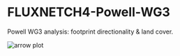 # FLUXNETCH4-Powell-WG3
Powell WG3 analysis:  footprint directionality &amp; land cover.



![arrow plot](https://www.dropbox.com/s/ui4t84c5d9ka673/polar_arrows_BCBog%20.png?raw=1)
